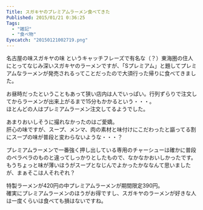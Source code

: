 ```yaml
---
Title: スガキヤのプレミアムラーメン食べてきた
Published: 2015/01/21 0:36:25
Tags:
  - "雑記"
  - "食べ物"
Eyecatch: "20150121002719.png"
---
```

名古屋の味スガキヤの味 というキャッチフレーズで有名な（？）東海圏の住人にとってなじみ深いスガキヤのラーメンですが、「Sプレミアム」と題してプレミアムなラーメンが発売されるってことだったので大須行った帰りに食べてきました。  

お昼時だったということもあって狭い店内は人でいっぱい。行列ずらりで注文してからラーメンが出来上がるまで15分もかかるという・・・。  
ほとんどの人はプレミアムラーメン注文してるようでした。  

<?# Twitter 556668680696627201 /?>

あまりおいしそうに撮れなかったのはご愛嬌。  
肝心の味ですが、スープ、メンマ、肉の素材と味付けにこだわったと謳ってる割にスープの味が普段と変わらないような・・・？  
  
プレミアムラーメンで一番強く押し出している専用のチャーシューは確かに普段のペラペラのものと違ってしっかりとしたもので、なかなかおいしかったです。  
もうちょっと味が薄いほうがスープとなじんでよかったかななんて思いましたが、まぁそこは人それぞれ？

特製ラーメンが420円の中プレミアムラーメンが期間限定390円。  
確実にプレミアムラーメンのほうがお得ですし、スガキヤのラーメンが好きな人は一度くらいは食べても損はないですね。